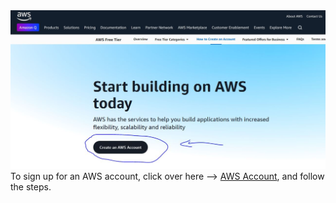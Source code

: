 <img src="/src/images/signup.JPG" width="800px" alt="sign-up">
To sign up for an AWS account, click over here --> <a href="https://aws.amazon.com/resources/create-account/">AWS Account</a>, and follow the steps. 
